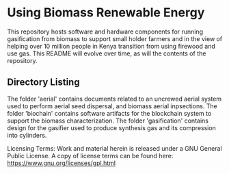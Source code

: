 # Using Biomass Renewable Energy
This repository hosts software and hardware components for running gasification from biomass to support small holder farmers and in the view of helping over 10 million people in Kenya transition from using firewood and use gas.
This README will evolve over time, as will the contents of the repository.

## Directory Listing
The folder 'aerial' contains documents related to an uncrewed aerial system used to perform aerial seed dispersal, and biomass aerial inpsections.
The folder 'biochain' contains software artifacts for the blockchain system to support the biomass characterization.
The folder 'gasification' contains design for the gasifier used to produce synthesis gas and its compression into cylinders.

Licensing Terms:
Work and material herein is released under a GNU General Public License. A copy of license terms can be found here: https://www.gnu.org/licenses/gpl.html
